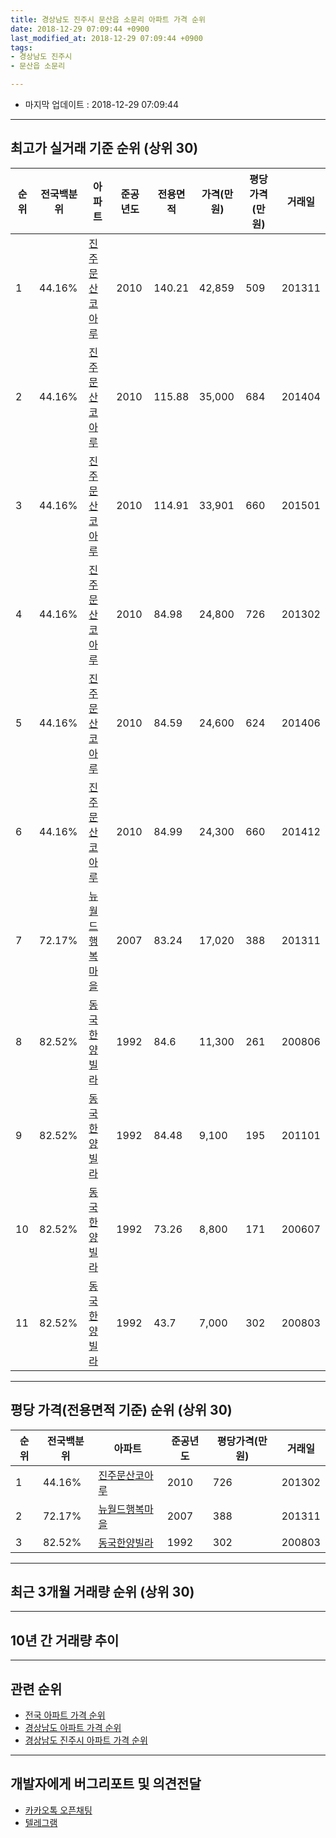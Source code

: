 ```yaml
---
title: 경상남도 진주시 문산읍 소문리 아파트 가격 순위
date: 2018-12-29 07:09:44 +0900
last_modified_at: 2018-12-29 07:09:44 +0900
tags:
- 경상남도 진주시
- 문산읍 소문리

---
```


* 마지막 업데이트 : 2018-12-29 07:09:44

---

## 최고가 실거래 기준 순위 (상위 30)


|순위|전국백분위|아파트|준공년도|전용면적|가격(만원)|평당가격(만원)|거래일|
|---|---|---|---|---|---|---|---|
|1|44.16%|[진주문산코아루](https://search.naver.com/search.naver?query=%EA%B2%BD%EC%83%81%EB%82%A8%EB%8F%84+%EC%A7%84%EC%A3%BC%EC%8B%9C+%EB%AC%B8%EC%82%B0%EC%9D%8D+%EC%86%8C%EB%AC%B8%EB%A6%AC+%EC%A7%84%EC%A3%BC%EB%AC%B8%EC%82%B0%EC%BD%94%EC%95%84%EB%A3%A8)|2010|140.21|42,859|509|201311|
|2|44.16%|[진주문산코아루](https://search.naver.com/search.naver?query=%EA%B2%BD%EC%83%81%EB%82%A8%EB%8F%84+%EC%A7%84%EC%A3%BC%EC%8B%9C+%EB%AC%B8%EC%82%B0%EC%9D%8D+%EC%86%8C%EB%AC%B8%EB%A6%AC+%EC%A7%84%EC%A3%BC%EB%AC%B8%EC%82%B0%EC%BD%94%EC%95%84%EB%A3%A8)|2010|115.88|35,000|684|201404|
|3|44.16%|[진주문산코아루](https://search.naver.com/search.naver?query=%EA%B2%BD%EC%83%81%EB%82%A8%EB%8F%84+%EC%A7%84%EC%A3%BC%EC%8B%9C+%EB%AC%B8%EC%82%B0%EC%9D%8D+%EC%86%8C%EB%AC%B8%EB%A6%AC+%EC%A7%84%EC%A3%BC%EB%AC%B8%EC%82%B0%EC%BD%94%EC%95%84%EB%A3%A8)|2010|114.91|33,901|660|201501|
|4|44.16%|[진주문산코아루](https://search.naver.com/search.naver?query=%EA%B2%BD%EC%83%81%EB%82%A8%EB%8F%84+%EC%A7%84%EC%A3%BC%EC%8B%9C+%EB%AC%B8%EC%82%B0%EC%9D%8D+%EC%86%8C%EB%AC%B8%EB%A6%AC+%EC%A7%84%EC%A3%BC%EB%AC%B8%EC%82%B0%EC%BD%94%EC%95%84%EB%A3%A8)|2010|84.98|24,800|726|201302|
|5|44.16%|[진주문산코아루](https://search.naver.com/search.naver?query=%EA%B2%BD%EC%83%81%EB%82%A8%EB%8F%84+%EC%A7%84%EC%A3%BC%EC%8B%9C+%EB%AC%B8%EC%82%B0%EC%9D%8D+%EC%86%8C%EB%AC%B8%EB%A6%AC+%EC%A7%84%EC%A3%BC%EB%AC%B8%EC%82%B0%EC%BD%94%EC%95%84%EB%A3%A8)|2010|84.59|24,600|624|201406|
|6|44.16%|[진주문산코아루](https://search.naver.com/search.naver?query=%EA%B2%BD%EC%83%81%EB%82%A8%EB%8F%84+%EC%A7%84%EC%A3%BC%EC%8B%9C+%EB%AC%B8%EC%82%B0%EC%9D%8D+%EC%86%8C%EB%AC%B8%EB%A6%AC+%EC%A7%84%EC%A3%BC%EB%AC%B8%EC%82%B0%EC%BD%94%EC%95%84%EB%A3%A8)|2010|84.99|24,300|660|201412|
|7|72.17%|[뉴월드행복마을](https://search.naver.com/search.naver?query=%EA%B2%BD%EC%83%81%EB%82%A8%EB%8F%84+%EC%A7%84%EC%A3%BC%EC%8B%9C+%EB%AC%B8%EC%82%B0%EC%9D%8D+%EC%86%8C%EB%AC%B8%EB%A6%AC+%EB%89%B4%EC%9B%94%EB%93%9C%ED%96%89%EB%B3%B5%EB%A7%88%EC%9D%84)|2007|83.24|17,020|388|201311|
|8|82.52%|[동국한양빌라](https://search.naver.com/search.naver?query=%EA%B2%BD%EC%83%81%EB%82%A8%EB%8F%84+%EC%A7%84%EC%A3%BC%EC%8B%9C+%EB%AC%B8%EC%82%B0%EC%9D%8D+%EC%86%8C%EB%AC%B8%EB%A6%AC+%EB%8F%99%EA%B5%AD%ED%95%9C%EC%96%91%EB%B9%8C%EB%9D%BC)|1992|84.6|11,300|261|200806|
|9|82.52%|[동국한양빌라](https://search.naver.com/search.naver?query=%EA%B2%BD%EC%83%81%EB%82%A8%EB%8F%84+%EC%A7%84%EC%A3%BC%EC%8B%9C+%EB%AC%B8%EC%82%B0%EC%9D%8D+%EC%86%8C%EB%AC%B8%EB%A6%AC+%EB%8F%99%EA%B5%AD%ED%95%9C%EC%96%91%EB%B9%8C%EB%9D%BC)|1992|84.48|9,100|195|201101|
|10|82.52%|[동국한양빌라](https://search.naver.com/search.naver?query=%EA%B2%BD%EC%83%81%EB%82%A8%EB%8F%84+%EC%A7%84%EC%A3%BC%EC%8B%9C+%EB%AC%B8%EC%82%B0%EC%9D%8D+%EC%86%8C%EB%AC%B8%EB%A6%AC+%EB%8F%99%EA%B5%AD%ED%95%9C%EC%96%91%EB%B9%8C%EB%9D%BC)|1992|73.26|8,800|171|200607|
|11|82.52%|[동국한양빌라](https://search.naver.com/search.naver?query=%EA%B2%BD%EC%83%81%EB%82%A8%EB%8F%84+%EC%A7%84%EC%A3%BC%EC%8B%9C+%EB%AC%B8%EC%82%B0%EC%9D%8D+%EC%86%8C%EB%AC%B8%EB%A6%AC+%EB%8F%99%EA%B5%AD%ED%95%9C%EC%96%91%EB%B9%8C%EB%9D%BC)|1992|43.7|7,000|302|200803|


---

## 평당 가격(전용면적 기준) 순위 (상위 30)


|순위|전국백분위|아파트|준공년도|평당가격(만원)|거래일|
|---|---|---|---|---|---|
|1|44.16%|[진주문산코아루](https://search.naver.com/search.naver?query=%EA%B2%BD%EC%83%81%EB%82%A8%EB%8F%84+%EC%A7%84%EC%A3%BC%EC%8B%9C+%EB%AC%B8%EC%82%B0%EC%9D%8D+%EC%86%8C%EB%AC%B8%EB%A6%AC+%EC%A7%84%EC%A3%BC%EB%AC%B8%EC%82%B0%EC%BD%94%EC%95%84%EB%A3%A8)|2010|726|201302|
|2|72.17%|[뉴월드행복마을](https://search.naver.com/search.naver?query=%EA%B2%BD%EC%83%81%EB%82%A8%EB%8F%84+%EC%A7%84%EC%A3%BC%EC%8B%9C+%EB%AC%B8%EC%82%B0%EC%9D%8D+%EC%86%8C%EB%AC%B8%EB%A6%AC+%EB%89%B4%EC%9B%94%EB%93%9C%ED%96%89%EB%B3%B5%EB%A7%88%EC%9D%84)|2007|388|201311|
|3|82.52%|[동국한양빌라](https://search.naver.com/search.naver?query=%EA%B2%BD%EC%83%81%EB%82%A8%EB%8F%84+%EC%A7%84%EC%A3%BC%EC%8B%9C+%EB%AC%B8%EC%82%B0%EC%9D%8D+%EC%86%8C%EB%AC%B8%EB%A6%AC+%EB%8F%99%EA%B5%AD%ED%95%9C%EC%96%91%EB%B9%8C%EB%9D%BC)|1992|302|200803|


---

## 최근 3개월 거래량 순위 (상위 30)


<div style="width:100%;">
    <canvas id="deal_count_ranking" height="250"></canvas>
</div>


<script>
new Chart(document.getElementById("deal_count_ranking"), {
    type: 'horizontalBar',
    data: {
        labels: ['진주문산코아루'],
        datasets: [{
            label: '실거래 수',
            data: [2],
            borderColor: "rgba(255, 0, 128, 1)",
            backgroundColor: "rgba(255, 0, 128, 0.5)",
            fill: false,
        }]
    },
    options: {
        responsive: true,
        title: {
            display: true,
            text: '최근 3개월 거래량 순위'
        },
        tooltips: {
            mode: 'index',
            intersect: false,
            callbacks: {
                title: function(tooltipItems, data) {
                    return "실거래 수:";
                },
                label: function(tooltipItem, data) {
                    return data.labels[tooltipItem.index] + ": " + tooltipItem.xLabel;
                }
            }
        },
        hover: {
            mode: 'nearest',
            intersect: true
        },
        scales: {
            xAxes: [{
                display: true,
                scaleLabel: {
                    display: true,
                    labelString: '실거래 수'
                },
                ticks: {
                    suggestedMin: 0,
                }
            }],
            yAxes: [{
                display: true,
                ticks: {
                    autoSkip: false,
                    callback: function(value, index, values) {
                        if (value.length > 15)
                            return value.substr(0, 13) + "...";
                        else
                            return value;
                    }
                },
                scaleLabel: {
                    display: false,
                }
            }]
        }
    }
});

</script>


---

## 10년 간 거래량 추이


<div style="width:100%;">
    <canvas id="deal_progress" height="250"></canvas>
</div>

<script>
new Chart(document.getElementById("deal_progress"), {
    type: 'line',
    data: {
        labels: ['200812','200901','200902','200903','200904','200905','200906','200907','200908','200909','200910','200911','200912','201001','201002','201003','201004','201005','201006','201007','201008','201009','201010','201011','201012','201101','201102','201103','201104','201105','201106','201107','201108','201109','201110','201111','201112','201201','201202','201203','201204','201205','201206','201207','201208','201209','201210','201211','201212','201301','201302','201303','201304','201305','201306','201307','201308','201309','201310','201311','201312','201401','201402','201403','201404','201405','201406','201407','201408','201409','201410','201411','201412','201501','201502','201503','201504','201505','201506','201507','201508','201509','201510','201511','201512','201601','201602','201603','201604','201605','201606','201607','201608','201609','201610','201611','201612','201701','201702','201703','201704','201705','201706','201707','201708','201709','201710','201711','201712','201801','201802','201803','201804','201805','201806','201807','201808','201809','201810','201811','201812'],
        datasets: [{
            label: '실거래 수',
            pointRadius: 1,
            data: [0, 0, 0, 0, 0, 0, 1, 0, 0, 1, 0, 0, 0, 1, 0, 0, 0, 0, 1, 13, 10, 19, 18, 11, 16, 17, 33, 31, 43, 13, 7, 6, 8, 4, 0, 14, 4, 24, 6, 12, 33, 12, 5, 4, 0, 1, 9, 11, 9, 13, 7, 9, 6, 13, 8, 2, 4, 7, 9, 9, 11, 12, 1, 1, 3, 3, 2, 0, 0, 2, 5, 5, 5, 6, 5, 11, 10, 13, 5, 1, 8, 3, 8, 9, 7, 4, 5, 6, 5, 4, 6, 7, 7, 6, 7, 10, 5, 3, 1, 8, 0, 8, 6, 3, 10, 3, 2, 5, 3, 3, 5, 1, 3, 1, 1, 0, 4, 3, 1, 1, 0],
            borderColor: "rgba(255, 201, 14, 1)",
            backgroundColor: "rgba(255, 201, 14, 0.5)",
            fill: true,
        }]
    },
    options: {
        responsive: true,
        title: {
            display: true,
            text: '10년간 거래량 추이'
        },
        tooltips: {
            mode: 'index',
            intersect: false,
        },
        hover: {
            mode: 'nearest',
            intersect: true
        },
        scales: {
            xAxes: [{
                display: true,
                scaleLabel: {
                    display: true,
                    labelString: '년/월'
                }
            }],
            yAxes: [{
                display: true,
                ticks: {
                    suggestedMin: 0,
                },
                scaleLabel: {
                    display: true,
                    labelString: '실거래 수'
                }
            }]
        }
    }
});

</script>


---

## 관련 순위

- [전국 아파트 가격 순위](https://inasie.github.io/apt-ranking/전국)
- [경상남도 아파트 가격 순위](https://inasie.github.io/apt-ranking/경상남도)
- [경상남도 진주시 아파트 가격 순위](https://inasie.github.io/apt-ranking/경상남도-진주시)


---

## 개발자에게 버그리포트 및 의견전달

- [카카오톡 오픈채팅](https://open.kakao.com/o/gLJUAP4)
- [텔레그램](https://t.me/inasie)

